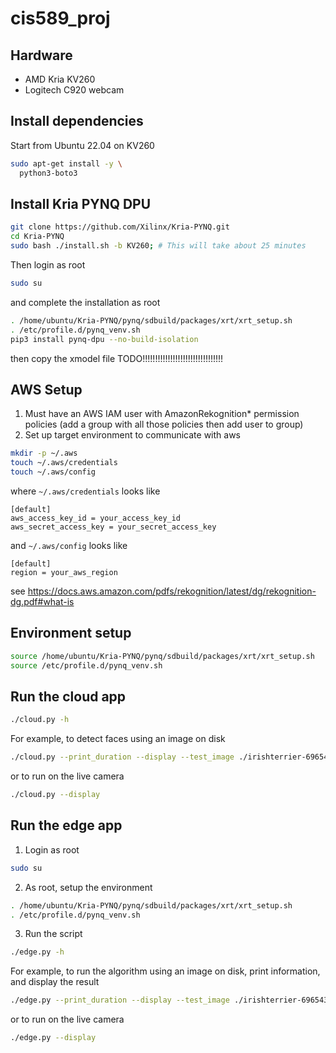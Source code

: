 # cis589_proj

## Hardware
* AMD Kria KV260
* Logitech C920 webcam

## Install dependencies
Start from Ubuntu 22.04 on KV260

```bash
sudo apt-get install -y \
  python3-boto3
```

## Install Kria PYNQ DPU
```bash
git clone https://github.com/Xilinx/Kria-PYNQ.git
cd Kria-PYNQ
sudo bash ./install.sh -b KV260; # This will take about 25 minutes
```
Then login as root
```bash
sudo su
```
and complete the installation as root
```bash
. /home/ubuntu/Kria-PYNQ/pynq/sdbuild/packages/xrt/xrt_setup.sh
. /etc/profile.d/pynq_venv.sh
pip3 install pynq-dpu --no-build-isolation
```
then copy the xmodel file
TODO!!!!!!!!!!!!!!!!!!!!!!!!!!!!!!!!

## AWS Setup
1. Must have an AWS IAM user with AmazonRekognition* permission policies (add a group with all those policies then add user to group)
2. Set up target environment to communicate with aws
```bash
mkdir -p ~/.aws
touch ~/.aws/credentials
touch ~/.aws/config
```

where `~/.aws/credentials` looks like
```
[default]
aws_access_key_id = your_access_key_id
aws_secret_access_key = your_secret_access_key
```

and `~/.aws/config` looks like
```
[default]
region = your_aws_region
```

see https://docs.aws.amazon.com/pdfs/rekognition/latest/dg/rekognition-dg.pdf#what-is

## Environment setup
```bash
source /home/ubuntu/Kria-PYNQ/pynq/sdbuild/packages/xrt/xrt_setup.sh
source /etc/profile.d/pynq_venv.sh
```

## Run the cloud app
```bash
./cloud.py -h
```

For example, to detect faces using an image on disk
```bash
./cloud.py --print_duration --display --test_image ./irishterrier-696543.jpg --algorithm detect_faces
```

or to run on the live camera
```bash
./cloud.py --display
```

## Run the edge app
1. Login as root
```bash
sudo su
```
2. As root, setup the environment
```bash
. /home/ubuntu/Kria-PYNQ/pynq/sdbuild/packages/xrt/xrt_setup.sh
. /etc/profile.d/pynq_venv.sh
```
3. Run the script
```bash
./edge.py -h
```

For example, to run the algorithm using an image on disk, print information, and display the result
```bash
./edge.py --print_duration --display --test_image ./irishterrier-696543.jpg
```

or to run on the live camera
```bash
./edge.py --display
```